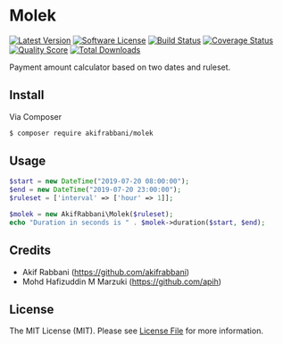 # Molek

[![Latest Version](https://img.shields.io/github/release/akifrabbani/molek.svg?style=flat-square)](https://github.com/akifrabbani/molek/releases)
[![Software License](https://img.shields.io/badge/license-MIT-brightgreen.svg?style=flat-square)](LICENSE.md)
[![Build Status](https://img.shields.io/travis/akifrabbani/molek/master.svg?style=flat-square)](https://travis-ci.org/akifrabbani/molek)
[![Coverage Status](https://img.shields.io/scrutinizer/coverage/g/akifrabbani/molek.svg?style=flat-square)](https://scrutinizer-ci.com/g/akifrabbani/molek/code-structure)
[![Quality Score](https://img.shields.io/scrutinizer/g/akifrabbani/molek.svg?style=flat-square)](https://scrutinizer-ci.com/g/akifrabbani/molek)
[![Total Downloads](https://img.shields.io/packagist/dt/league/skeleton.svg?style=flat-square)](https://packagist.org/packages/league/skeleton)

Payment amount calculator based on two dates and ruleset.

## Install

Via Composer

``` bash
$ composer require akifrabbani/molek
```

## Usage

``` php
$start = new DateTime("2019-07-20 08:00:00");
$end = new DateTime("2019-07-20 23:00:00");
$ruleset = ['interval' => ['hour' => 1]];

$molek = new AkifRabbani\Molek($ruleset);
echo "Duration in seconds is " . $molek->duration($start, $end);
```

## Credits

- Akif Rabbani (https://github.com/akifrabbani)
- Mohd Hafizuddin M Marzuki (https://github.com/apih)

## License

The MIT License (MIT). Please see [License File](LICENSE.md) for more information.
